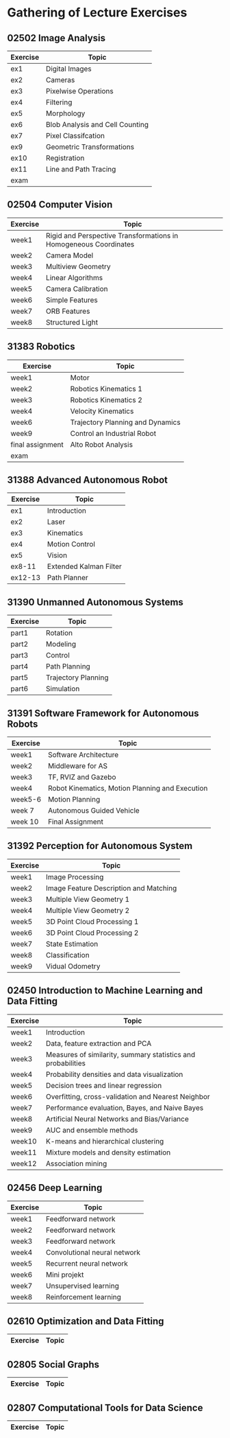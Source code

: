# Gathering of Lecture Exercises
## 02502 Image Analysis
| Exercise   | Topic |
| ---------- | --- |
| ex1 |  Digital Images |
| ex2 |  Cameras|
| ex3|	Pixelwise Operations|
|ex4|	Filtering|
|ex5|Morphology|
|ex6|Blob Analysis and Cell Counting|
|ex7|Pixel Classifcation|
|ex9|Geometric Transformations| 
|ex10|Registration|
|ex11|Line and Path Tracing|
|exam||
## 02504 Computer Vision
| Exercise   | Topic |
| ---------- | --- |
| week1 |  Rigid and Perspective Transformations in Homogeneous Coordinates |
| week2 |  	Camera Model|
| week3|	Multiview Geometry|
|week4|	Linear Algorithms|
|week5|Camera Calibration|
|week6|Simple Features|
|week7|ORB Features|
|week8|Structured Light| 
## 31383 Robotics
| Exercise   | Topic |
| ---------- | --- |
| week1 |  Motor |
| week2 |  Robotics Kinematics 1 |
| week3| Robotics Kinematics 2|
|week4|	Velocity Kinematics|
|week6|Trajectory Planning and Dynamics|
|week9|Control an Industrial Robot|
|final assignment|Alto Robot Analysis|
|exam|| 
## 31388  Advanced Autonomous Robot
| Exercise   | Topic |
| ---------- | --- |
| ex1 |  Introduction |
| ex2 |  Laser |
| ex3|Kinematics|
|ex4|Motion Control|
|ex5|Vision|
|ex8-11|Extended Kalman Filter|
|ex12-13|Path Planner|
## 31390 Unmanned Autonomous Systems
| Exercise   | Topic |
| ---------- | --- |
| part1 | Rotation  |
| part2 | Modeling|
| part3| Control|
| part4|Path Planning|
|part5|Trajectory Planning|
|part6|Simulation|
## 31391 Software Framework for Autonomous Robots
| Exercise   | Topic |
| ---------- | --- |
| week1| Software Architecture|
|week2|Middleware for AS|
|week3|TF, RVIZ and Gazebo|
|week4|Robot Kinematics, Motion Planning and Execution|
|week5-6|Motion Planning|
|week 7|Autonomous Guided Vehicle|
|week 10| Final Assignment|
## 31392 Perception for Autonomous System
| Exercise   | Topic |
| ---------- | --- |
| week1 |  Image Processing |
| week2 |  	Image Feature Description and Matching|
| week3|	Multiple View Geometry 1|
|week4|	Multiple View Geometry 2|
|week5|3D Point Cloud Processing 1|
|week6|3D Point Cloud Processing 2|
|week7|State Estimation|
|week8|Classification|
|week9|Vidual Odometry|  
## 02450 Introduction to Machine Learning and Data Fitting
| Exercise   | Topic |
| ---------- | --- |
| week1 |  Introduction |
| week2 |  	Data, feature extraction and PCA|
| week3|	Measures of similarity, summary statistics and probabilities|
|week4|	Probability densities and data visualization|
|week5|Decision trees and linear regression|
|week6|Overfitting, cross-validation and Nearest Neighbor|
|week7|Performance evaluation, Bayes, and Naive Bayes|
|week8|Artificial Neural Networks and Bias/Variance|
|week9|AUC and ensemble methods| 
|week10|K-means and hierarchical clustering| 
|week11|Mixture models and density estimation| 
|week12|Association mining| 
## 02456 Deep Learning
| Exercise   | Topic |
| ---------- | --- |
| week1 |  Feedforward network |
| week2 |  Feedforward network|
| week3|   Feedforward network|
|week4|	Convolutional neural network|
|week5|Recurrent neural network|
|week6|Mini projekt|
|week7|Unsupervised learning|
|week8|Reinforcement learning|
## 02610 Optimization and Data Fitting
| Exercise   | Topic |
| ---------- | --- |
## 02805 Social Graphs
| Exercise   | Topic |
| ---------- | --- |
## 02807 Computational Tools for Data Science
| Exercise   | Topic |
| ---------- | --- |



